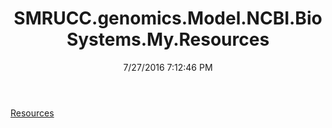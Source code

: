 ﻿---
title: SMRUCC.genomics.Model.NCBI.BioSystems.My.Resources
date: 7/27/2016 7:12:46 PM
---

[Resources](T-SMRUCC.genomics.Model.NCBI.BioSystems.My.Resources.Resources.html)
